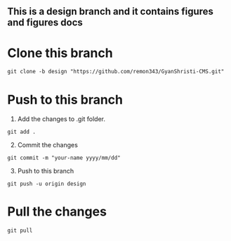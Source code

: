## This is a design branch and it contains figures and figures docs

# Clone this branch

```
git clone -b design "https://github.com/remon343/GyanShristi-CMS.git"
```

# Push to this branch

1. Add the changes to .git folder.
```
git add .
```

2. Commit the changes
```
git commit -m "your-name yyyy/mm/dd"
```

3. Push to this branch
```
git push -u origin design
```

# Pull the changes
```
git pull
```